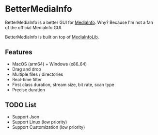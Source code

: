 # BetterMediaInfo

BetterMediaInfo is a better GUI for [MediaInfo](https://github.com/MediaArea/MediaInfo). Why? Because I'm not a fan of the official MediaInfo GUI.

BetterMediaInfo is built on top of [MediaInfoLib](https://github.com/MediaArea/MediaInfoLib).

## Features

* MacOS (arm64) + Windows (x86_64)
* Drag and drop
* Multiple files / directories
* Real-time filter
* First class duration, stream size, bit rate, scan type
* Precise duration

## TODO List

* Support Json
* Support Linux (low priority)
* Support Customization (low priority)
